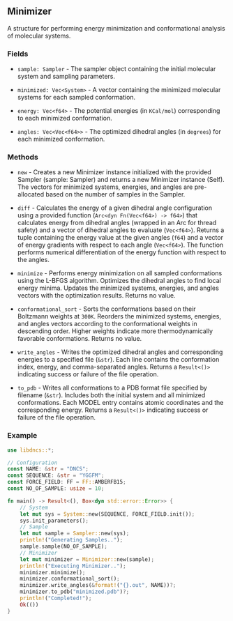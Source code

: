 ## Minimizer
A structure for performing energy minimization and conformational analysis of molecular systems.

### Fields
- `sample: Sampler` - The sampler object containing the initial molecular system and sampling parameters.

- `minimized: Vec<System>` - A vector containing the minimized molecular systems for each sampled conformation.

- `energy: Vec<f64>` - The potential energies (in `KCal/mol`) corresponding to each minimized conformation.

- `angles: Vec<Vec<f64>>` - The optimized dihedral angles (in `degrees`) for each minimized conformation.

### Methods

- `new` - Creates a new Minimizer instance initialized with the provided Sampler (sample: Sampler) and returns a new Minimizer instance (Self). The vectors for minimized systems, energies, and angles are pre-allocated based on the number of samples in the Sampler.

- `diff` - Calculates the energy of a given dihedral angle configuration using a provided function (`Arc<dyn Fn(Vec<f64>) -> f64>`) that calculates energy from dihedral angles (wrapped in an Arc for thread safety) and a vector of dihedral angles to evaluate (`Vec<f64>`). Returns a tuple containing the energy value at the given angles (`f64`) and a vector of energy gradients with respect to each angle (`Vec<f64>`). The function performs numerical differentiation of the energy function with respect to the angles.

- `minimize` - Performs energy minimization on all sampled conformations using the L-BFGS algorithm. Optimizes the dihedral angles to find local energy minima. Updates the minimized systems, energies, and angles vectors with the optimization results. Returns no value.

- `conformational_sort` - Sorts the conformations based on their Boltzmann weights at `300K`. Reorders the minimized systems, energies, and angles vectors according to the conformational weights in descending order. Higher weights indicate more thermodynamically favorable conformations. Returns no value.

- `write_angles` - Writes the optimized dihedral angles and corresponding energies to a specified file (`&str`). Each line contains the conformation index, energy, and comma-separated angles. Returns a `Result<()>` indicating success or failure of the file operation.

- `to_pdb` - Writes all conformations to a PDB format file specified by filename (`&str`). Includes both the initial system and all minimized conformations. Each MODEL entry contains atomic coordinates and the corresponding energy. Returns a `Result<()>` indicating success or failure of the file operation.

### Example
```rust
use libdncs::*;

// Configuration
const NAME: &str = "DNCS";
const SEQUENCE: &str = "YGGFM";
const FORCE_FIELD: FF = FF::AMBERFB15;
const NO_OF_SAMPLE: usize = 10;

fn main() -> Result<(), Box<dyn std::error::Error>> {
    // System
    let mut sys = System::new(SEQUENCE, FORCE_FIELD.init());
    sys.init_parameters();
    // Sample
    let mut sample = Sampler::new(sys);
    println!("Generating Samples..");
    sample.sample(NO_OF_SAMPLE);
    // Minimizer
    let mut minimizer = Minimizer::new(sample);
    println!("Executing Minimizer..");
    minimizer.minimize();
    minimizer.conformational_sort();
    minimizer.write_angles(&format!("{}.out", NAME))?;
    minimizer.to_pdb("minimized.pdb")?;
    println!("Completed!");
    Ok(())
}
```
